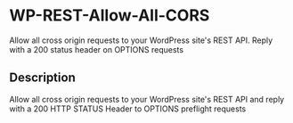 # WP-REST-Allow-All-CORS

Allow all cross origin requests to your WordPress site's REST API.
Reply with a 200 status header on OPTIONS requests

## Description

Allow all cross origin requests to your WordPress site's REST API and reply with a 200 HTTP STATUS Header to OPTIONS preflight requests


